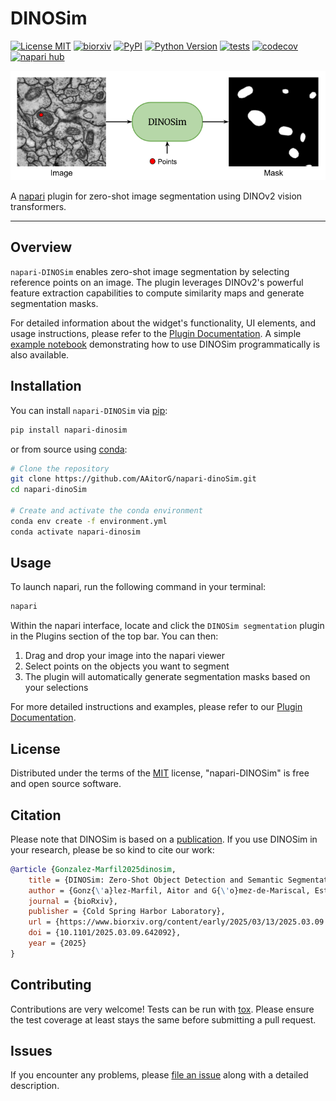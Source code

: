 # DINOSim

[![License MIT](https://img.shields.io/pypi/l/napari-dinoSim.svg?color=blue)](https://github.com/AAitorG/napari-dinoSim/raw/main/LICENSE)
[![biorxiv](https://img.shields.io/badge/bioRxiv-Paper-bd2635.svg)](https://doi.org/10.1101/2025.03.09.642092)
[![PyPI](https://img.shields.io/pypi/v/napari-dinoSim.svg?color=green)](https://pypi.org/project/napari-dinoSim)
[![Python Version](https://img.shields.io/pypi/pyversions/napari-dinoSim.svg?color=green)](https://python.org)
[![tests](https://github.com/AAitorG/napari-dinoSim/workflows/tests/badge.svg)](https://github.com/AAitorG/napari-dinoSim/actions)
[![codecov](https://codecov.io/gh/AAitorG/napari-dinoSim/branch/main/graph/badge.svg)](https://codecov.io/gh/AAitorG/napari-dinoSim)
[![napari hub](https://img.shields.io/endpoint?url=https://api.napari-hub.org/shields/napari-dinosim)](https://napari-hub.org/plugins/napari-dinosim)

![DINOSim-simple](docs/DINOSim-simplest.png)

A [napari] plugin for zero-shot image segmentation using DINOv2 vision transformers.

----------------------------------

## Overview

`napari-DINOSim` enables zero-shot image segmentation by selecting reference points on an image. The plugin leverages DINOv2's powerful feature extraction capabilities to compute similarity maps and generate segmentation masks.

For detailed information about the widget's functionality, UI elements, and usage instructions, please refer to the [Plugin Documentation](./docs/plugin_documentation.md). A simple [example notebook](./src/DINOSim_example.ipynb) demonstrating how to use DINOSim programmatically is also available.

## Installation

You can install `napari-DINOSim` via [pip]:

```sh
pip install napari-dinosim
```

or from source using [conda]:

```bash
# Clone the repository
git clone https://github.com/AAitorG/napari-dinoSim.git
cd napari-dinoSim

# Create and activate the conda environment
conda env create -f environment.yml
conda activate napari-dinosim
```

## Usage

To launch napari, run the following command in your terminal:

```sh
napari
```

Within the napari interface, locate and click the `DINOSim segmentation` plugin in the Plugins section of the top bar. You can then:
1. Drag and drop your image into the napari viewer
2. Select points on the objects you want to segment
3. The plugin will automatically generate segmentation masks based on your selections

For more detailed instructions and examples, please refer to our [Plugin Documentation](./docs/plugin_documentation.md).

## License

Distributed under the terms of the [MIT] license,
"napari-DINOSim" is free and open source software.

## Citation

Please note that DINOSim is based on a [publication](https://doi.org/10.1101/2025.03.09.642092). If you use DINOSim in your research, please be so kind to cite our work:

```bibtex
@article {Gonzalez-Marfil2025dinosim,
    title = {DINOSim: Zero-Shot Object Detection and Semantic Segmentation on Electron Microscopy Images},
    author = {Gonz{\'a}lez-Marfil, Aitor and G{\'o}mez-de-Mariscal, Estibaliz and Arganda-Carreras, Ignacio},
    journal = {bioRxiv},
    publisher = {Cold Spring Harbor Laboratory},
    url = {https://www.biorxiv.org/content/early/2025/03/13/2025.03.09.642092},
    doi = {10.1101/2025.03.09.642092},
    year = {2025}
}
```

## Contributing

Contributions are very welcome! Tests can be run with [tox]. Please ensure the test coverage at least stays the same before submitting a pull request.

## Issues

If you encounter any problems, please [file an issue](https://github.com/AAitorG/napari-dinoSim/issues) along with a detailed description.

[napari]: https://github.com/napari/napari
[MIT]: http://opensource.org/licenses/MIT
[tox]: https://tox.readthedocs.io/en/latest/
[pip]: https://pypi.org/project/pip/
[conda]: https://docs.conda.io/en/latest/miniconda.html
